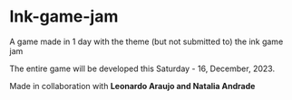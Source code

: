 # Ink-game-jam
  A game made in 1 day with the theme (but not submitted to) the ink game jam

  The entire game will be developed this Saturday - 16, December, 2023.
  
  Made in collaboration with <b>Leonardo Araujo and Natalia Andrade</b>
